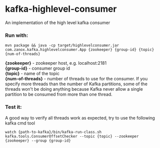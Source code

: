 # kafka-highlevel-consumer
An implementation of the high level kafka consumer

### Run with:  
```
mvn package && java -cp target/highlevelconsumer.jar com.zanox.kafka.highlevelconsumer.App {zookeeper} {group-id} {topic} {num-of-threads}
```

**{zookeeper}** - zookeeper host, e.g. localhost:2181  
**{group-id}** - consumer group id   
**{topic}** - name of the topic  
**{num-of-threads}** - number of threads to use for the consumer. If you specify more threads than the number of Kafka partitions, some of the threads won't be doing anything because Kafka never allow a single partition to be consumed from more than one thread.  

### Test it:
A good way to verify all threads work as expected, try to use the following kafka cmd tool 
 
```
watch {path-to-kafka}/bin/kafka-run-class.sh kafka.tools.ConsumerOffsetChecker --topic {topic} --zookeeper {zookeeper} --group {group-id}
```